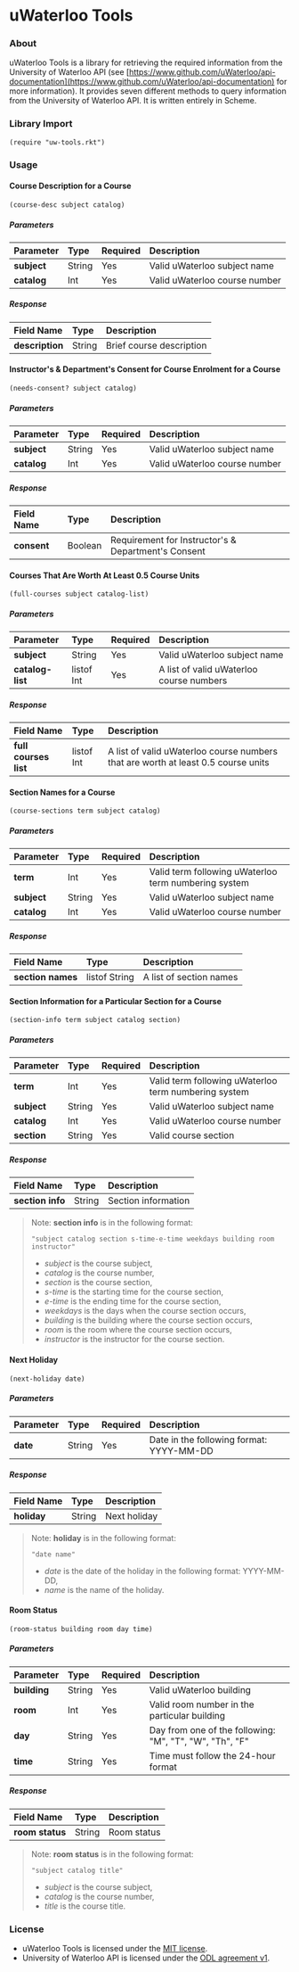 # uWaterloo Tools
### About
uWaterloo Tools is a library for retrieving the required information from the University of Waterloo API (see [https://www.github.com/uWaterloo/api-documentation](https://www.github.com/uWaterloo/api-documentation) for more information). It provides seven different methods to query information from the University of Waterloo API. It is written entirely in Scheme.

### Library Import
```Racket
(require "uw-tools.rkt")
```

### Usage
#### Course Description for a Course
```Racket
(course-desc subject catalog)
```
##### Parameters
| Parameter    | Type    | Required   | Description                               |
|:-------------|:--------|:-----------|:------------------------------------------|
|**subject**   | String  | Yes        | Valid uWaterloo subject name              |
|**catalog**   | Int     | Yes        | Valid uWaterloo course number             |
##### Response
| Field Name     | Type    | Description                 |
|:---------------|:--------|:----------------------------|
|**description** | String  | Brief course description    |

#### Instructor's & Department's Consent for Course Enrolment for a Course
```Racket
(needs-consent? subject catalog)
```
##### Parameters
| Parameter    | Type    | Required   | Description                               |
|:-------------|:--------|:-----------|:------------------------------------------|
|**subject**   | String  | Yes        | Valid uWaterloo subject name              |
|**catalog**   | Int     | Yes        | Valid uWaterloo course number             |
##### Response
| Field Name     | Type    | Description                                           |
|:---------------|:--------|:------------------------------------------------------|
|**consent**     | Boolean | Requirement for Instructor's & Department's Consent   |

#### Courses That Are Worth At Least 0.5 Course Units
```Racket
(full-courses subject catalog-list)
```
##### Parameters
| Parameter         | Type           | Required   | Description                               |
|:------------------|:---------------|:-----------|:------------------------------------------|
|**subject**        | String         | Yes        | Valid uWaterloo subject name              |
|**catalog-list**   | listof Int     | Yes        | A list of valid uWaterloo course numbers  |
##### Response
| Field Name            | Type       | Description                                                                        |
|:----------------------|:-----------|:-----------------------------------------------------------------------------------|
|**full courses list**  | listof Int | A list of valid uWaterloo course numbers that are worth at least 0.5 course units  |

#### Section Names for a Course
```Racket
(course-sections term subject catalog)
```
##### Parameters
| Parameter    | Type           | Required   | Description                                                       |
|:-------------|:---------------|:-----------|:------------------------------------------------------------------|
|**term**      | Int            | Yes        | Valid term following uWaterloo term numbering system              |
|**subject**   | String         | Yes        | Valid uWaterloo subject name                                      |
|**catalog**   | Int            | Yes        | Valid uWaterloo course number                                     |
##### Response
| Field Name           | Type          | Description              |
|:---------------------|:--------------|:-------------------------|
|**section names**     | listof String | A list of section names  |

#### Section Information for a Particular Section for a Course
```Racket
(section-info term subject catalog section)
```
##### Parameters
| Parameter    | Type           | Required   | Description                                                       |
|:-------------|:---------------|:-----------|:------------------------------------------------------------------|
|**term**      | Int            | Yes        | Valid term following uWaterloo term numbering system              |
|**subject**   | String         | Yes        | Valid uWaterloo subject name                                      |
|**catalog**   | Int            | Yes        | Valid uWaterloo course number                                     |
|**section**   | String         | Yes        | Valid course section                                              |
##### Response
| Field Name           | Type          | Description              |
|:---------------------|:--------------|:-------------------------|
|**section info**      | String        | Section information      |

> Note: **section info** is in the following format:
>
>     "subject catalog section s-time-e-time weekdays building room instructor"
>
>    * *subject* is the course subject,
>    * *catalog* is the course number,
>    * *section* is the course section,
>    * *s-time* is the starting time for the course section,
>    * *e-time* is the ending time for the course section,
>    * *weekdays* is the days when the course section occurs,
>    * *building* is the building where the course section occurs,
>    * *room* is the room where the course section occurs,
>    * *instructor* is the instructor for the course section.

#### Next Holiday
```Racket
(next-holiday date)
```
##### Parameters
| Parameter    | Type           | Required   | Description                                                       |
|:-------------|:---------------|:-----------|:------------------------------------------------------------------|
|**date**      | String         | Yes        | Date in the following format: YYYY-MM-DD                          |
##### Response
| Field Name           | Type          | Description              |
|:---------------------|:--------------|:-------------------------|
|**holiday**           | String        | Next holiday             |

> Note: **holiday** is in the following format:
>
>     "date name"
>
>   * *date* is the date of the holiday in the following format: YYYY-MM-DD,
>   * *name* is the name of the holiday.

#### Room Status
```Racket
(room-status building room day time)
```
##### Parameters
| Parameter    | Type           | Required   | Description                                                       |
|:-------------|:---------------|:-----------|:------------------------------------------------------------------|
|**building**  | String         | Yes        | Valid uWaterloo building                                          |
|**room**      | Int            | Yes        | Valid room number in the particular building                      |
|**day**       | String         | Yes        | Day from one of the following: "M", "T", "W", "Th", "F"           |
|**time**      | String         | Yes        | Time must follow the 24-hour format                               |
##### Response
| Field Name           | Type          | Description              |
|:---------------------|:--------------|:-------------------------|
|**room status**       | String        | Room status              |

> Note: **room status** is in the following format:
>
>     "subject catalog title"
>
>   * *subject* is the course subject,
>   * *catalog* is the course number,
>   * *title* is the course title.

### License
* uWaterloo Tools is licensed under the [MIT license](https://github.com/elailai94/uWaterloo-Tools/blob/master/LICENSE).
* University of Waterloo API is licensed under the [ODL agreement v1](https://www.uwaterloo.ca/open-data/university-waterloo-open-data-license-agreement-v1).
